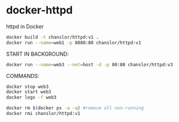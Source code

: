 # docker-httpd
httpd in Docker

```bash
docker build -t chanslor/httpd:v1 .
docker run --name=web1 -p 8080:80 chanslor/httpd:v1
```

START IN BACKGROUND:
```bash
docker run --name=web3 --net=host -d -p 80:80 chanslor/httpd:v3

```

COMMANDS:
```bash
docker stop web3
docker start web3
docker logs -f web3

docker rm $(docker ps -a -q) #remove all non-running
docker rmi chanslor/httpd:v1

```
